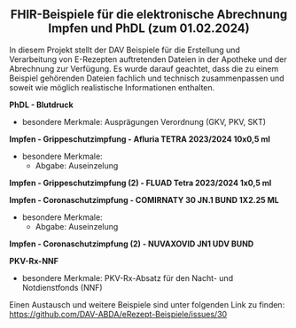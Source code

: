 <h2 align="center">FHIR-Beispiele für die elektronische Abrechnung Impfen und PhDL (zum 01.02.2024)</h2>
In diesem Projekt stellt der DAV Beispiele für die Erstellung und Verarbeitung von E-Rezepten auftretenden Dateien in der Apotheke und der Abrechnung zur Verfügung. 
Es wurde darauf geachtet, dass die zu einem Beispiel gehörenden Dateien fachlich und technisch zusammenpassen und soweit wie möglich realistische Informationen enthalten.<p>

**PhDL - Blutdruck**
- besondere Merkmale: Ausprägungen Verordnung (GKV, PKV, SKT)

**Impfen - Grippeschutzimpfung - Afluria TETRA 2023/2024 10x0,5 ml**
- besondere Merkmale: 
  - Abgabe: Auseinzelung

**Impfen - Grippeschutzimpfung (2) - FLUAD Tetra 2023/2024 1x0,5 ml**

**Impfen - Coronaschutzimpfung - COMIRNATY 30 JN.1 BUND 1X2.25 ML**
- besondere Merkmale:
  - Abgabe: Auseinzelung

**Impfen - Coronaschutzimpfung (2) - NUVAXOVID JN1 UDV BUND**

**PKV-Rx-NNF**
- besondere Merkmale: PKV-Rx-Absatz für den Nacht- und Notdienstfonds (NNF)


Einen Austausch und weitere Beispiele sind unter folgenden Link zu finden:
https://github.com/DAV-ABDA/eRezept-Beispiele/issues/30